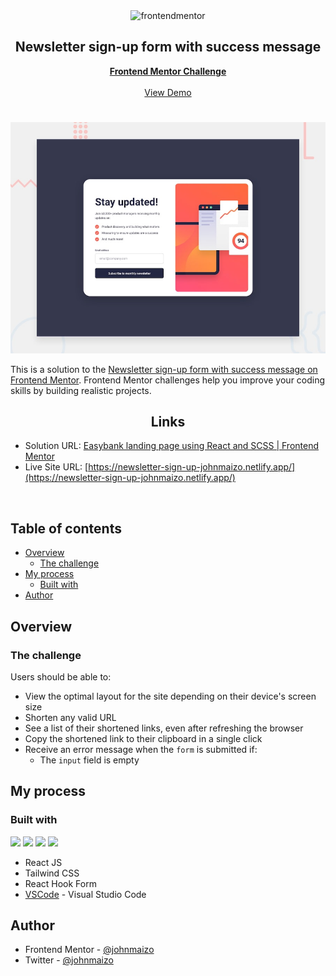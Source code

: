 <div id="top"></div>

<div align="center">

  <img src="https://www.frontendmentor.io/static/images/logo-mobile.svg" alt="frontendmentor" width="80">

  <h2 align="center">Newsletter sign-up form with success message</h2>
  <p align="center">
    <a href="https://www.frontendmentor.io/challenges/newsletter-signup-form-with-success-message-3FC1AZbNrv/hub"><strong>Frontend Mentor Challenge</strong></a>
    <br />
    <br />
    <a href="https://newsletter-sign-up-johnmaizo.netlify.app/">View Demo</a>
  </p>
</div>

#

<div align="center">

![](./design/desktop-preview.jpg)

</div>

This is a solution to the [Newsletter sign-up form with success message on Frontend Mentor](https://www.frontendmentor.io/challenges/newsletter-signup-form-with-success-message-3FC1AZbNrv/hub). Frontend Mentor challenges help you improve your coding skills by building realistic projects.

<h2 align="center">Links</h2>

- Solution URL: [Easybank landing page using React and SCSS | Frontend Mentor](#)
- Live Site URL: [https://newsletter-sign-up-johnmaizo.netlify.app/](https://newsletter-sign-up-johnmaizo.netlify.app/)

<br>

## Table of contents

- [Overview](#overview)
  - [The challenge](#the-challenge)
- [My process](#my-process)
  - [Built with](#built-with)
- [Author](#author)

## Overview

### The challenge

Users should be able to:

- View the optimal layout for the site depending on their device's screen size
- Shorten any valid URL
- See a list of their shortened links, even after refreshing the browser
- Copy the shortened link to their clipboard in a single click
- Receive an error message when the `form` is submitted if:
  - The `input` field is empty

## My process

### Built with

<!-- Bagdes -->

![](https://img.shields.io/badge/React-61DAFB?style=for-the-badge&logo=react&logoColor=black)
![](https://img.shields.io/badge/Tailwind%20CSS-38B2AC?style=for-the-badge&logo=tailwind-css&logoColor=white)
![](https://img.shields.io/badge/React%20hook%20form-FF0080?style=for-the-badge&logo=react&logoColor=white)
![](https://camo.githubusercontent.com/534d830baea352620abea385ff58cff9478e683e8449044b1ac6d8269bbbb3d1/68747470733a2f2f696d672e736869656c64732e696f2f62616467652f2d56697375616c25323053747564696f253230436f64652d3030374143433f7374796c653d666f722d7468652d626164676526266c6f676f3d76697375616c2d73747564696f2d636f6465266c6f676f436f6c6f723d7768697465)

- React JS
- Tailwind CSS
- React Hook Form
- [VSCode](https://code.visualstudio.com/) - Visual Studio Code


## Author

- Frontend Mentor - [@johnmaizo](https://www.frontendmentor.io/profile/johnmaizo)
- Twitter - [@johnmaizo](https://twitter.com/johnmaizo)